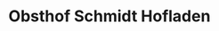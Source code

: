 ---
title: "Obsthof Schmidt Hofladen"
url: /altlussheim/obsthof-schmidt-hofladen/
shop: Hofladen
---